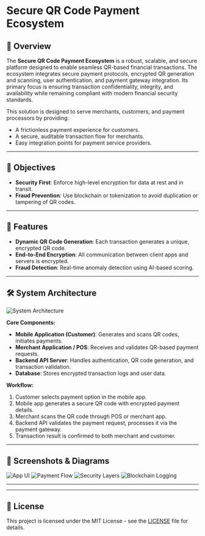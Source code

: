 # Secure QR Code Payment Ecosystem

## 📌 Overview

The **Secure QR Code Payment Ecosystem** is a robust, scalable, and secure platform designed to enable seamless QR-based financial transactions. The ecosystem integrates secure payment protocols, encrypted QR generation and scanning, user authentication, and payment gateway integration. Its primary focus is ensuring transaction confidentiality, integrity, and availability while remaining compliant with modern financial security standards.

This solution is designed to serve merchants, customers, and payment processors by providing:

* A frictionless payment experience for customers.
* A secure, auditable transaction flow for merchants.
* Easy integration points for payment service providers.

---

## 🎯 Objectives

* **Security First**: Enforce high-level encryption for data at rest and in transit.
* **Fraud Prevention**: Use blockchain or tokenization to avoid duplication or tampering of QR codes.
---

## 🚀 Features

* **Dynamic QR Code Generation**: Each transaction generates a unique, encrypted QR code.
* **End-to-End Encryption**: All communication between client apps and servers is encrypted.
* **Fraud Detection**: Real-time anomaly detection using AI-based scoring.
---

## 🛠 System Architecture

![System Architecture](assets/image2.svg)

**Core Components:**

* **Mobile Application (Customer)**: Generates and scans QR codes, initiates payments.
* **Merchant Application / POS**: Receives and validates QR-based payment requests.
* **Backend API Server**: Handles authentication, QR code generation, and transaction validation.
* **Database**: Stores encrypted transaction logs and user data.

**Workflow:**

1. Customer selects payment option in the mobile app.
2. Mobile app generates a secure QR code with encrypted payment details.
3. Merchant scans the QR code through POS or merchant app.
4. Backend API validates the payment request, processes it via the payment gateway.
5. Transaction result is confirmed to both merchant and customer.

---

## 📸 Screenshots & Diagrams

![App UI](assets/image3.png)
![Payment Flow](assets/image4.png)
![Security Layers](assets/image5.png)
![Blockchain Logging](assets/image6.png)

---


---

## 📜 License

This project is licensed under the MIT License - see the [LICENSE](LICENSE) file for details.
